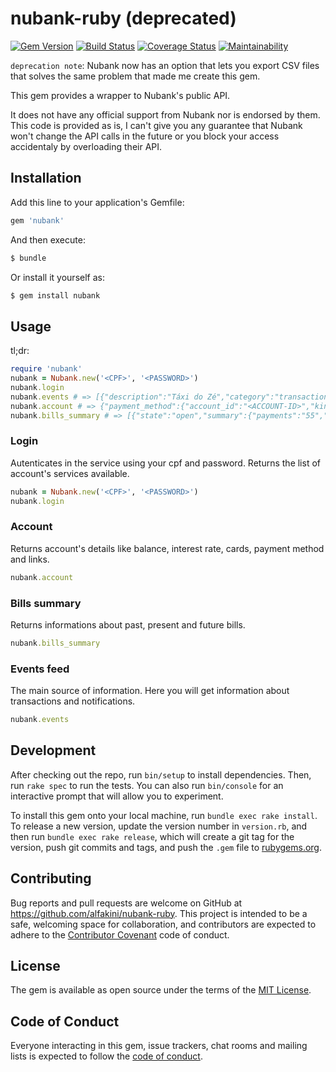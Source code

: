 # nubank-ruby (deprecated)

[![Gem Version](https://badge.fury.io/rb/nubank.svg)](https://badge.fury.io/rb/nubank)
[![Build Status](https://travis-ci.org/alfakini/nubank-ruby.svg?branch=master)](https://travis-ci.org/alfakini/nubank-ruby)
[![Coverage Status](https://coveralls.io/repos/github/alfakini/nubank-ruby/badge.svg?branch=master)](https://coveralls.io/github/alfakini/nubank-ruby?branch=master)
[![Maintainability](https://api.codeclimate.com/v1/badges/27524f316fb71a98e522/maintainability)](https://codeclimate.com/github/alfakini/nubank-ruby/maintainability)

`deprecation note`: Nubank now has an option that lets you export CSV files that solves the same problem that made me create this gem.

This gem provides a wrapper to Nubank's public API.

It does not have any official support from Nubank nor is endorsed by them. This code is provided as is, I can't give you any guarantee that Nubank won't change the API calls in the future or you block your access accidentaly by overloading their API.

## Installation

Add this line to your application's Gemfile:

```ruby
gem 'nubank'
```

And then execute:

```sh
$ bundle
```

Or install it yourself as:

```sh
$ gem install nubank
```

## Usage

tl;dr:

```ruby
require 'nubank'
nubank = Nubank.new('<CPF>', '<PASSWORD>')
nubank.login
nubank.events # => [{"description":"Táxi do Zé","category":"transaction","amount ...
nubank.account # => {"payment_method":{"account_id":"<ACCOUNT-ID>","kind":"bolet ...
nubank.bills_summary # => [{"state":"open","summary":{"payments":"55","interest_ ...
```

### Login

Autenticates in the service using your cpf and password. Returns the list of account's services available.

```ruby
nubank = Nubank.new('<CPF>', '<PASSWORD>')
nubank.login
```

### Account

Returns account's details like balance, interest rate, cards, payment method and links.

```ruby
nubank.account
```

### Bills summary

Returns informations about past, present and future bills.

```ruby
nubank.bills_summary
```

### Events feed

The main source of information. Here you will get information about transactions and notifications.

```ruby
nubank.events
```

## Development

After checking out the repo, run `bin/setup` to install dependencies. Then, run `rake spec` to run the tests. You can also run `bin/console` for an interactive prompt that will allow you to experiment.

To install this gem onto your local machine, run `bundle exec rake install`. To release a new version, update the version number in `version.rb`, and then run `bundle exec rake release`, which will create a git tag for the version, push git commits and tags, and push the `.gem` file to [rubygems.org](https://rubygems.org).

## Contributing

Bug reports and pull requests are welcome on GitHub at https://github.com/alfakini/nubank-ruby. This project is intended to be a safe, welcoming space for collaboration, and contributors are expected to adhere to the [Contributor Covenant](http://contributor-covenant.org) code of conduct.

## License

The gem is available as open source under the terms of the [MIT License](https://opensource.org/licenses/MIT).

## Code of Conduct

Everyone interacting in this gem, issue trackers, chat rooms and mailing lists is expected to follow the [code of conduct](https://github.com/alfakini/nubank-ruby/blob/master/CODE_OF_CONDUCT.md).
